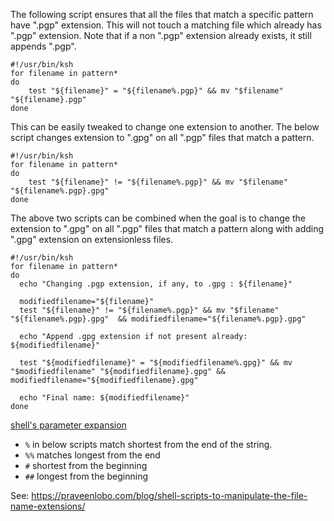 The following script ensures that all the files that match a specific pattern have ".pgp" extension. This will not touch a matching file which already has ".pgp" extension. Note that if a non ".pgp" extension already exists, it still appends ".pgp".

```ksh
#!/usr/bin/ksh
for filename in pattern*
do
    test "${filename}" = "${filename%.pgp}" && mv "$filename" "${filename}.pgp"
done
```

This can be easily tweaked to change one extension to another. The below script changes extension to ".gpg" on all ".pgp" files that match a pattern.


```ksh
#!/usr/bin/ksh
for filename in pattern*
do
    test "${filename}" != "${filename%.pgp}" && mv "$filename" "${filename%.pgp}.gpg"
done
```

The above two scripts can be combined when the goal is to change the extension to ".gpg" on all ".pgp" files that match a pattern along with adding ".gpg" extension on extensionless files.

```ksh
#!/usr/bin/ksh
for filename in pattern*
do
  echo "Changing .pgp extension, if any, to .gpg : ${filename}"

  modifiedfilename="${filename}"
  test "${filename}" != "${filename%.pgp}" && mv "$filename" "${filename%.pgp}.gpg"  && modifiedfilename="${filename%.pgp}.gpg"

  echo "Append .gpg extension if not present already: ${modifiedfilename}"

  test "${modifiedfilename}" = "${modifiedfilename%.gpg}" && mv "$modifiedfilename" "${modifiedfilename}.gpg" && modifiedfilename="${modifiedfilename}.gpg"

  echo "Final name: ${modifiedfilename}"
done
```

[shell's parameter expansion](https://www.gnu.org/software/bash/manual/html_node/Shell-Parameter-Expansion.html)
- `%` in below scripts match shortest from the end of the string.
- `%%` matches longest from the end
- `#` shortest from the beginning
- `##` longest from the beginning

See: https://praveenlobo.com/blog/shell-scripts-to-manipulate-the-file-name-extensions/
